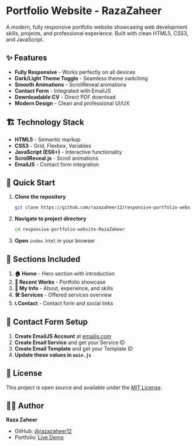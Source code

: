# Portfolio Website - RazaZaheer

A modern, fully responsive portfolio website showcasing web development skills, projects, and professional experience. Built with clean HTML5, CSS3, and JavaScript.

## ✨ Features

- **Fully Responsive** - Works perfectly on all devices
- **Dark/Light Theme Toggle** - Seamless theme switching
- **Smooth Animations** - ScrollReveal animations
- **Contact Form** - Integrated with EmailJS
- **Downloadable CV** - Direct PDF download
- **Modern Design** - Clean and professional UI/UX

## 🏗️ Technology Stack

- **HTML5** - Semantic markup
- **CSS3** - Grid, Flexbox, Variables
- **JavaScript (ES6+)** - Interactive functionality
- **ScrollReveal.js** - Scroll animations
- **EmailJS** - Contact form integration

## 🚀 Quick Start

1. **Clone the repository**
   ```bash
   git clone https://github.com/razazaheer12/responsive-portfolio-website-RazaZaheer.git
   ```

2. **Navigate to project directory**
   ```bash
   cd responsive-portfolio-website-RazaZaheer
   ```

3. **Open** `index.html` in your browser

## 🎨 Sections Included

1. **🏠 Home** - Hero section with introduction
2. **💼 Recent Works** - Portfolio showcase
3. **👤 My Info** - About, experience, and skills
4. **🛠️ Services** - Offered services overview
5. **📞 Contact** - Contact form and social links

## 📧 Contact Form Setup

1. **Create EmailJS Account** at [emailjs.com](https://www.emailjs.com/)
2. **Create Email Service** and get your Service ID
3. **Create Email Template** and get your Template ID
4. **Update these values in `main.js`**

## 📝 License

This project is open source and available under the [MIT License](LICENSE).

## 👨‍💻 Author

**Raza Zaheer**
- GitHub: [@razazaheer12](https://github.com/razazaheer12)
- Portfolio: [Live Demo](file:///C:/Users/haris/Desktop/responsive-portfolio-website-RazaZaheer/index.html)
